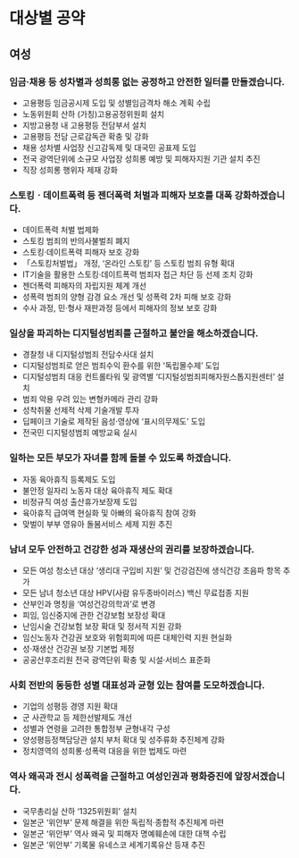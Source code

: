 # 대상별 공약

## 여성

### 임금·채용 등 성차별과 성희롱 없는 공정하고 안전한 일터를 만들겠습니다.
- 고용평등 임금공시제 도입 및 성별임금격차 해소 계획 수립
- 노동위원회 산하 (가칭)고용공정위원회 설치
- 지방고용청 내 고용평등 전담부서 설치
- 고용평등 전담 근로감독관 확충 및 강화
- 채용 성차별 사업장 신고감독제 및 대국민 공표제 도입
- 전국 광역단위에 소규모 사업장 성희롱 예방 및 피해자지원 기관 설치 추진
- 직장 성희롱 행위자 제재 강화

### 스토킹ㆍ데이트폭력 등 젠더폭력 처벌과 피해자 보호를 대폭 강화하겠습니다.
- 데이트폭력 처벌 법제화
- 스토킹 범죄의 반의사불벌죄 폐지
- 스토킹·데이트폭력 피해자 보호 강화
- 「스토킹처벌법」 개정, ‘온라인 스토킹’ 등 스토킹 범죄 유형 확대
- IT기술을 활용한 스토킹·데이트폭력 범죄자 접근 차단 등 선제 조치 강화
- 젠더폭력 피해자의 자립지원 체계 개선
- 성폭력 범죄의 양형 감경 요소 개선 및 성폭력 2차 피해 보호 강화
- 수사 과정, 민·형사 재판과정 등에서 피해자의 정보 보호 강화

### 일상을 파괴하는 디지털성범죄를 근절하고 불안을 해소하겠습니다.
- 경찰청 내 디지털성범죄 전담수사대 설치
- 디지털성범죄로 얻은 범죄수익 환수를 위한 ‘독립몰수제’ 도입
- 디지털성범죄 대응 컨트롤타워 및 광역별 ‘디지털성범죄피해자원스톱지원센터’ 설치
- 범죄 악용 우려 있는 변형카메라 관리 강화
- 성착취물 선제적 삭제 기술개발 투자
- 딥페이크 기술로 제작된 음성·영상에 ‘표시의무제도’ 도입
- 전국민 디지털성범죄 예방교육 실시

### 일하는 모든 부모가 자녀를 함께 돌볼 수 있도록 하겠습니다.
- 자동 육아휴직 등록제도 도입
- 불안정 일자리 노동자 대상 육아휴직 제도 확대
- 비정규직 여성 출산휴가보장제 도입
- 육아휴직 급여액 현실화 및 아빠의 육아휴직 참여 강화
- 맞벌이 부부 영유아 돌봄서비스 세제 지원 추진

### 남녀 모두 안전하고 건강한 성과 재생산의 권리를 보장하겠습니다.
- 모든 여성 청소년 대상 ‘생리대 구입비 지원’ 및 건강검진에 생식건강 초음파 항목 추가
- 모든 남녀 청소년 대상 HPV(사람 유두종바이러스) 백신 무료접종 지원
- 산부인과 명칭을 ‘여성건강의학과’로 변경
- 피임, 임신중지에 관한 건강보험 보장성 확대
- 난임시술 건강보험 보장 확대 및 정서적 지원 강화
- 임신노동자 건강권 보호와 위험회피에 따른 대체인력 지원 현실화
- 성·재생산 건강권 보장 기본법 제정
- 공공산후조리원 전국 광역단위 확충 및 시설·서비스 표준화

### 사회 전반의 동등한 성별 대표성과 균형 있는 참여를 도모하겠습니다.
- 기업의 성평등 경영 지원 확대
- 군 사관학교 등 제한선발제도 개선
- 성별과 연령을 고려한 통합정부 균형내각 구성
- 양성평등정책담당관 설치 부처 확대 및 성주류화 추진체계 강화
- 정치영역의 성희롱·성폭력 대응을 위한 법제도 마련

### 역사 왜곡과 전시 성폭력을 근절하고 여성인권과 평화증진에 앞장서겠습니다.
- 국무총리실 산하 ‘1325위원회’ 설치
- 일본군 ‘위안부’ 문제 해결을 위한 독립적·종합적 추진체계 마련
- 일본군 ‘위안부’ 역사 왜곡 및 피해자 명예훼손에 대한 대책 수립
- 일본군 ‘위안부’ 기록물 유네스코 세계기록유산 등재 추진